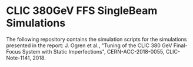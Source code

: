 # CLIC 380GeV FFS SingleBeam Simulations

The following repository contains the simulation scripts for the
simulations presented in the report: J. Ogren et al., "Tuning of the CLIC
380 GeV Final-Focus System with Static Imperfections", CERN-ACC-2018-0055,
CLIC-Note-1141, 2018.
